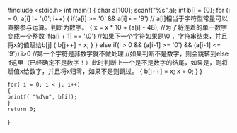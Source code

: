 \#include <stdio.h>
int main()
{
	char a[100];
	scanf("%s",a);
	int b[] = {0}; 
	for (i = 0; a[i] != '\0'; i++)
	{
	if(a[i] >= '0' && a[i] <= '9') // a[i]相当于字符型常量可以直接参与运算。判断为数字。
		{
		x = x * 10 + (a[i] - 48); //为了将连着的单一数字变成一个整数
		if(a[i + 1] == '\0') //如果下一个字符如果是\0 ，字符串结束，并且将x的值赋给b[j]
			{
				b[j++] = x;
			}
		}
		else if(i > 0 && (a[i-1] >= '0') && (a[i-1] <= '9')) i>0 //第一个字符是非数字就不做处理
		//如果判断不是数字，则会跳转到else if这里（已经确定不是数字！）此时判断上一个是不是数字的结尾，如果是，则将赋值x给数字，并且将x归零，如果不是则跳过。 
			{ 
			b[j++] = x;
			x = 0;
			}
	 }

	for( i = 0; i < j; i++)
	{
	printf( "%d\n", b[i]);
    }
	return 0;
}